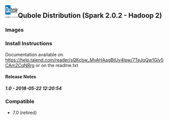 ## <img src='./logo.jpg' width='40' height='40'>Qubole Distribution (Spark 2.0.2 - Hadoop 2)

### Images



### Install Instructions
Documentation available on https://help.talend.com/reader/sQKcbw_MvAHAagBtUy4lpw/7TeJqQw1Gjy5CAm2CqNRrg 
or on the readme.txt

#### Release Notes

##### 1.0 - 2018-05-22 12:20:54

### Compatible
 - 7.0 (retired)